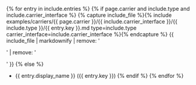 {% for entry in include.entries %}
  {% if page.carrier and include.type and include.carrier_interface %}
{% capture include_file %}{% include examples/carriers/{{ page.carrier }}/{{ include.carrier_interface }}/{{ include.type }}/{{ entry.key }}.md type=include.type carrier_interface=include.carrier_interface %}{% endcapture %}
{{ include_file | markdownify | remove: '<p>' | remove: '</p>' }}
  {% else %}
- {{ entry.display_name }} ({{ entry.key }})
  {% endif %}
{% endfor %}
